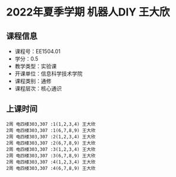 # 2022年夏季学期 机器人DIY 王大欣






## 课程信息

- 课程号：EE1504.01
- 学分：0.5
- 教学类型：实验课
- 开课单位：信息科学技术学院
- 课程类别：通修
- 课程层次：核心通识

## 上课时间

```
2周 电四楼303,307 :1(1,2,3,4) 王大欣
2周 电四楼303,307 :1(6,7,8,9) 王大欣
2周 电四楼303,307 :2(1,2,3,4) 王大欣
2周 电四楼303,307 :2(6,7,8,9) 王大欣
2周 电四楼303,307 :3(1,2,3,4) 王大欣
2周 电四楼303,307 :3(6,7,8,9) 王大欣
2周 电四楼303,307 :4(1,2,3,4) 王大欣
2周 电四楼303,307 :4(6,7,8,9) 王大欣
```

